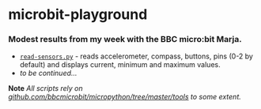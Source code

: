 # microbit-playground

### Modest results from my week with the BBC micro:bit Marja.

* [`read-sensors.py`](http://github.com/realcundo/microbit-playground/blob/master/read-sensors.py) - reads accelerometer, compass, buttons, pins (0-2 by default) and displays current, minimum and maximum values.
* *to be continued...*

**Note** *All scripts rely on [github.com/bbcmicrobit/micropython/tree/master/tools](http://github.com/bbcmicrobit/micropython/tree/master/tools) to some extent.*
